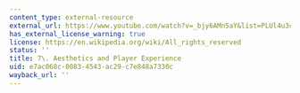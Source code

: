 ```yaml
---
content_type: external-resource
external_url: https://www.youtube.com/watch?v=_bjy6AMn5aY&list=PLUl4u3cNGP63YWzCDORR965yCmHiCKF9Z&index=10
has_external_license_warning: true
license: https://en.wikipedia.org/wiki/All_rights_reserved
status: ''
title: 7\. Aesthetics and Player Experience
uid: e7ac068c-0083-4543-ac29-c7e848a7330c
wayback_url: ''
---
```

